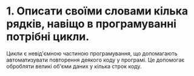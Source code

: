 # 1. Описати своїми словами кілька рядків, навіщо в програмуванні потрібні цикли.
Цикли є невід'ємною частиною програмування, що допомагають автоматизувати повторення деякого коду у програмі. Це допомогає обробляти великі об'єми даних у кілька строк коду.